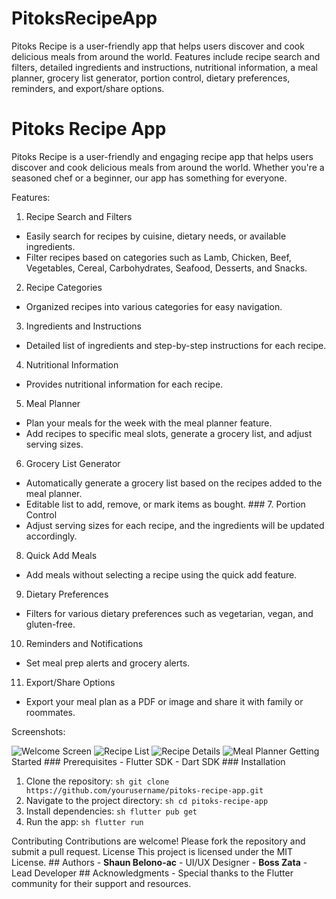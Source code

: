 # PitoksRecipeApp
Pitoks Recipe is a user-friendly app that helps users discover and cook delicious meals from around the world. Features include recipe search and filters, detailed ingredients and instructions, nutritional information, a meal planner, grocery list generator, portion control, dietary preferences, reminders, and export/share options.


# Pitoks Recipe App 

Pitoks Recipe is a user-friendly and engaging recipe app that helps users discover and cook delicious meals from around the world.
Whether you're a seasoned chef or a beginner, our app has something for everyone. 

Features:

1. Recipe Search and Filters 
- Easily search for recipes by cuisine, dietary needs, or available ingredients. 
- Filter recipes based on categories such as Lamb, Chicken, Beef, Vegetables, Cereal, Carbohydrates, Seafood, Desserts, and Snacks. 

2. Recipe Categories 
- Organized recipes into various categories for easy navigation. 

3. Ingredients and Instructions 
- Detailed list of ingredients and step-by-step instructions for each recipe. 

4. Nutritional Information 
- Provides nutritional information for each recipe. 

5. Meal Planner 
- Plan your meals for the week with the meal planner feature. 
- Add recipes to specific meal slots, generate a grocery list, and adjust serving sizes. 

6. Grocery List Generator 
- Automatically generate a grocery list based on the recipes added to the meal planner. 
- Editable list to add, remove, or mark items as bought. ### 7. Portion Control 
- Adjust serving sizes for each recipe, and the ingredients will be updated accordingly. 

8. Quick Add Meals 
- Add meals without selecting a recipe using the quick add feature.

9. Dietary Preferences 
- Filters for various dietary preferences such as vegetarian, vegan, and gluten-free. 

10. Reminders and Notifications 
- Set meal prep alerts and grocery alerts. 

11. Export/Share Options 
- Export your meal plan as a PDF or image and share it with family or roommates.

Screenshots:

![Welcome Screen](assets/images/welcome_screen.png) ![Recipe List](assets/images/recipe_list.png) ![Recipe Details](assets/images/recipe_details.png) ![Meal Planner](assets/images/meal_planner.png) Getting Started ### Prerequisites - Flutter SDK - Dart SDK ### Installation 
1. Clone the repository: ```sh git clone https://github.com/yourusername/pitoks-recipe-app.git ```
2. Navigate to the project directory: ```sh cd pitoks-recipe-app ```
3. Install dependencies: ```sh flutter pub get ```
4. Run the app: ```sh flutter run ```

Contributing Contributions are welcome! Please fork the repository and submit a pull request. 
License This project is licensed under the MIT License. ## Authors - **Shaun Belono-ac** - UI/UX Designer - **Boss Zata** - Lead Developer ## Acknowledgments - Special thanks to the Flutter community for their support and resources.
